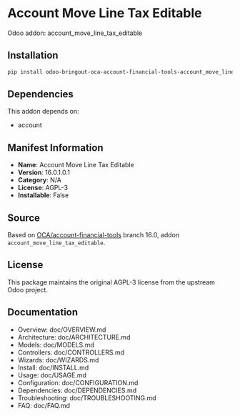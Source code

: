 # Account Move Line Tax Editable

Odoo addon: account_move_line_tax_editable

## Installation

```bash
pip install odoo-bringout-oca-account-financial-tools-account_move_line_tax_editable
```

## Dependencies

This addon depends on:
- account

## Manifest Information

- **Name**: Account Move Line Tax Editable
- **Version**: 16.0.1.0.1
- **Category**: N/A
- **License**: AGPL-3
- **Installable**: False

## Source

Based on [OCA/account-financial-tools](https://github.com/OCA/account-financial-tools) branch 16.0, addon `account_move_line_tax_editable`.

## License

This package maintains the original AGPL-3 license from the upstream Odoo project.

## Documentation

- Overview: doc/OVERVIEW.md
- Architecture: doc/ARCHITECTURE.md
- Models: doc/MODELS.md
- Controllers: doc/CONTROLLERS.md
- Wizards: doc/WIZARDS.md
- Install: doc/INSTALL.md
- Usage: doc/USAGE.md
- Configuration: doc/CONFIGURATION.md
- Dependencies: doc/DEPENDENCIES.md
- Troubleshooting: doc/TROUBLESHOOTING.md
- FAQ: doc/FAQ.md

